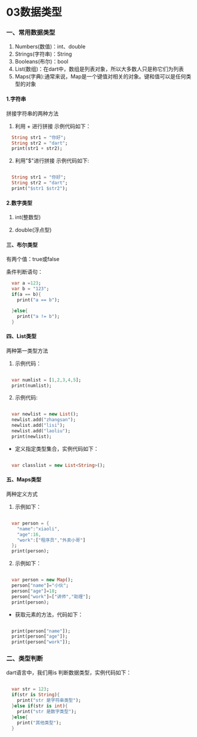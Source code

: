 # 03数据类型

### 一、常用数据类型

1. Numbers(数值)：int、double
2. Strings(字符串)：String   
3. Booleans(布尔)：bool
4. List(数组)：在dart中，数组是列表对象，所以大多数人只是称它们为列表
5. Maps(字典):通常来说，Map是一个键值对相关的对象。键和值可以是任何类型的对象

#### 1.字符串

拼接字符串的两种方法

1. 利用 +  进行拼接 示例代码如下：

``` dart
  String str1 = "你好";
  String str2 = "dart";
  print(str1 + str2);

```
2. 利用"$"进行拼接 示例代码如下:

``` dart

  String str1 = "你好";
  String str2 = "dart";
  print("$str1 $str2");

```

#### 2.数字类型

1. int(整数型)

2. double(浮点型)

#### 三、布尔类型

有两个值：true或false

条件判断语句：

``` dart
  var a =123;
  var b = "123";
  if(a == b){
    print("a == b");

  }else{
    print("a != b");
  }

```
#### 四、List类型

两种第一类型方法

1. 示例代码：

``` dart

  var numlist = [1,2,3,4,5];
  print(numlist);

```

2. 示例代码:

```dart

  var newlist = new List();
  newlist.add("zhangsan");
  newlist.add("lisi");
  newlist.add("laoliu");
  print(newlist);

```

* 定义指定类型集合，实例代码如下：

``` dart

  var classlist = new List<String>();

```

#### 五、Maps类型

两种定义方式

1. 示例如下：

``` dart

  var person = {
    "name":"xiaoli",
    "age":16,
    "work":["程序员","外卖小哥"]
  };
  print(person);

```

2. 示例如下：

``` dart

  var person = new Map();
  person["name"]="小伙";
  person["age"]=18;
  person["work"]=["讲师","助理"];
  print(person);

```

* 获取元素的方法，代码如下：


``` dart

  print(person["name"]);
  print(person["age"]);
  print(person["work"]);

```

### 二、类型判断 

dart语言中，我们用is 判断数据类型，实例代码如下：

``` dart

  var str = 123;
  if(str is String){
    print("str 是字符串类型");
  }else if(str is int){
    print("str 是数字类型");
  }else{
    print("其他类型");
  }

```